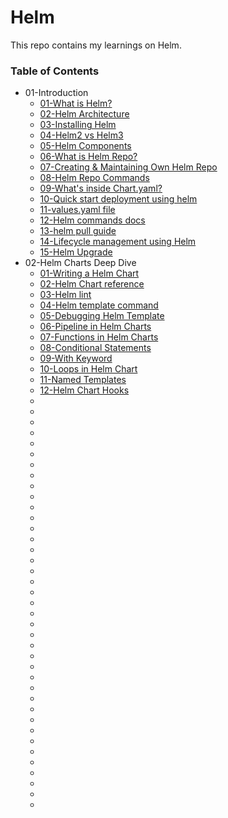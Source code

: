 # Helm
This repo contains my learnings on Helm.
### Table of Contents

* 01-Introduction
    * [01-What is Helm?](https://circleci.com/blog/what-is-helm/)
    * [02-Helm Architecture](https://kodekloud.com/blog/helm-architecture/)
    * [03-Installing Helm](https://helm.sh/docs/intro/install/)
    * [04-Helm2 vs Helm3](https://kodekloud.com/blog/helm2-vs-helm3/)
    * [05-Helm Components](https://k21academy.com/docker-kubernetes/helm-and-helm-charts-with-kubernetes/)
    * [06-What is Helm Repo?](https://jfrog.com/devops-tools/article/helm-repository-best-practices/)
    * [07-Creating & Maintaining Own Helm Repo](https://helm.sh/docs/topics/chart_repository/)
    * [08-Helm Repo Commands](https://helm.sh/docs/helm/helm_repo/)
    * [09-What's inside Chart.yaml?](https://helm.sh/docs/topics/charts/)
    * [10-Quick start deployment using helm](https://helm.sh/docs/intro/quickstart/)
    * [11-values.yaml file](https://helm.sh/docs/chart_template_guide/values_files/)
    * [12-Helm commands docs](https://helm.sh/docs/helm/helm/)
    * [13-helm pull guide](https://www.devopsschool.com/blog/helm-tutorials-helm-pull-command/)
    * [14-Lifecycle management using Helm](https://jiminbyun.medium.com/the-life-cycle-of-helm-charts-a-guide-to-kubernetes-package-management-d0cba1c09570)
    * [15-Helm Upgrade](https://helm.sh/docs/helm/helm_upgrade/)
* 02-Helm Charts Deep Dive
    * [01-Writing a Helm Chart](https://kodekloud.com/blog/writing-a-helm-chart/)
    * [02-Helm Chart reference](https://v2.helm.sh/docs/chart_template_guide/)
    * [03-Helm lint](https://waytoeasylearn.com/learn/helm-lint/)
    * [04-Helm template command](https://helm.sh/docs/helm/helm_template/)
    * [05-Debugging Helm Template](https://helm.sh/docs/chart_template_guide/debugging/)
    * [06-Pipeline in Helm Charts](https://helm.sh/docs/chart_template_guide/functions_and_pipelines/)
    * [07-Functions in Helm Charts](https://helm.sh/docs/chart_template_guide/function_list/)
    * [08-Conditional Statements](https://kodekloud.com/blog/helm-flow-control-and-conditionals/)
    * [09-With Keyword](https://helm.sh/docs/chart_template_guide/control_structures/)
    * [10-Loops in Helm Chart](https://mustafaak4096.medium.com/loops-in-helm-charts-259e1b9e8422)
    * [11-Named Templates](https://helm.sh/docs/chart_template_guide/named_templates/)
    * [12-Helm Chart Hooks](https://helm.sh/docs/topics/charts_hooks/)
    * []()
    * []()
    * []()
    * []()
    * []()
    * []()
    * []()
    * []()
    * []()
    * []()
    * []()
    * []()
    * []()
    * []()
    * []()
    * []()
    * []()
    * []()
    * []()
    * []()
    * []()
    * []()
    * []()
    * []()
    * []()
    * []()
    * []()
    * []()
    * []()
    * []()
    * []()
    * []()
    * []()
    * []()
    * []()
    * []()
    * []()
    * []()
    * []()
    
